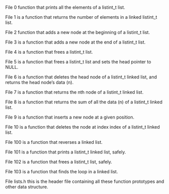 File 0 function that prints all the elements of a listint_t list.

File 1 is a function that returns the number of elements in a linked listint_t list.

File 2 function that adds a new node at the beginning of a listint_t list.

File 3 is a function that adds a new node at the end of a listint_t list.

File 4 is a function that frees a listint_t list.

File 5 is a function that frees a listint_t list and sets the head pointer to NULL.

File 6 is a function that deletes the head node of a listint_t linked list, and returns the head node’s data (n).

File 7 is a function that returns the nth node of a listint_t linked list.

File 8 is a function that returns the sum of all the data (n) of a listint_t linked list.

File 9 is a function that inserts a new node at a given position.

File 10 is a function that deletes the node at index index of a listint_t linked list.

File 100 is a function that reverses a linked list.

File 101 is a function that prints a listint_t linked list, safely.

File 102 is a function that frees a listint_t list, safely.

File 103 is a function that finds the loop in a linked list.

File lists.h this is the header file containing all these function prototypes and other data structure.
